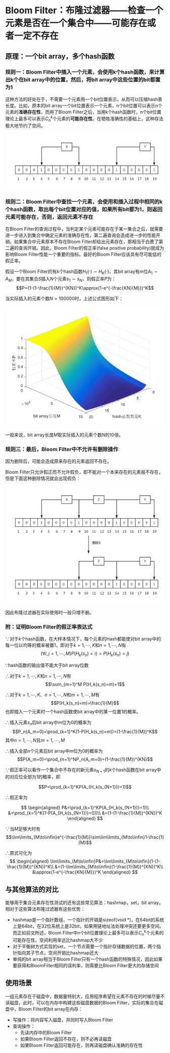 # Bloom Filter：布隆过滤器——检查一个元素是否在一个集合中——**可能存在**或者**一定不存在**

## 原理：一个bit array，多个hash函数

### 规则一：Bloom Filter中插入一个元素，会使用k个hash函数，来计算出k个在bit array中的位置，然后，将bit array中这些位置的bit都置为1

这种方法的好处在于，不需要一个元素用一个bit位置表示，从而可以压缩hash表长度。比如，原本的bit array一个bit位置表示一个元素，n个bit位置可以表示n个元素的**准确存在性**，而用了Bloom Filter之后，当用k个hash函数时，n个bit位置理论上最多可以表示$C_n^k$个元素的**可能存在性**。在牺牲准确性的基础上，这种存法极大地节约了空间。

![布隆过滤器的插入](i/bloom_filter_insert.png)

### 规则二：Bloom Filter中查找一个元素，会使用和插入过程中相同的k个hash函数，取出每个bit位置对应的值，如果所有bit都为1，则返回元素**可能存在**，否则，返回元素不存在

在Bloom Filter的查询过程中，当判定某个元素可能存在于某一集合之后，就需要进一步进入到集合中确定元素的准确存在性，第二遍查询会造成进一步的性能开销，如果集合中元素原本不存在Bloom Filter却给出元素存在，那相当于白费了第二遍的查询开销。因此，Bloom Filter的假正率(false positive probability)就成为影响Bloom Filter性能一个重要的指标。最好的Bloom Filter应该具有尽可能低的假正率。

假设一个Bloom Filter的有$k$个hash函数$H_1(\cdot)\sim H_K(\cdot)$，其bit array有$m$位$A_1\sim A_M$，要在其集合$S$插入$N$个元素$s_1\sim s_N$，则假正率$P$为：
$$P=(1-(1-\frac{1}{M})^{KN})^K\approx(1-e^{-\frac{KN}{M}})^K$$

当实际插入的元素个数$N=100000$时，上述公式图形如下：

![Bloom Filter性能](i/bloom_filter_性能.png)

一般来说，bit array长度$M$取实际插入的元素个数$N$的10倍。

### 规则三：最后，Bloom Filter中不允许有删除操作

因为删除后，可能会造成原来存在的元素返回不存在。

Bloom Filter只允许假正而不允许假负，即不能对一个本来存在的元素报不存在，但是下面这种删除情况就会出现假负：

![布隆过滤器的删除](i/bloom_filter_delete.png)

因此布隆过滤器在实际使用时一般只增不删。

### 附：证明Bloom Filter的假正率表达式

$\because$对于$k$个hash函数，在大样本情况下，每个元素的Hash都能使对bit array中的每一位以均等的概率被置1，即对于$k=1,\cdots,K$和$n=1,\cdots,N$有
$$(\forall i,j=1,\cdots,M)P(H_k(s_n)=i)=P(H_k(s_n)=j)$$

$\because$hash函数的输出值不能大于bit array位数

$\therefore$对于$k=1,\cdots,K$和$n=1,\cdots,N$有
$$\sum_{m=1}^M P(H_k(s_n)=m)=1$$

$\therefore$对于$k=1,\cdots,K$、$n=1,\cdots,N$和$m=1,\cdots,M$有
$$P(H_k(s_n)=m)=\frac{1}{M}$$
也即插入一个元素时一个hash函数使bit array中的某一位置1的概率。

$\therefore$插入元素$s_n$后bit array中$m$位为0的概率为
$$P_n(A_m=0)=\prod_{k=1}^K(1-P(H_k(s_n)=m))=(1-\frac{1}{M})^K$$
其中$n=1,\cdots,N$且$m=1,\cdots,M$

$\therefore$插入全部$n$个元素后bit array中$m$位为0的概率为
$$P(A_m=0)=\prod_{n=1}^NP_n(A_m=0)=(1-\frac{1}{M})^{KN}$$

$\because$假正率可以看作一个集合中不存在的新元素$s_{N+1}$的$k$个hash函数在bit array中的对应位全部为1的概率，即

$$P=\prod_{k=1}^KP(A_{H_k(s_{N+1})}=1)$$

$\therefore$假正率为

$$
\begin{aligned}
    P&=\prod_{k=1}^KP(A_{H_k(s_{N+1})}=1)\\
    &=\prod_{k=1}^K(1-P(A_{H_k(s_{N+1})}=0))\\
    &=(1-(1-\frac{1}{M})^{KN})^K
\end{aligned}
$$

$\because$当$M$足够大时有
$$\lim\limits_{M\to\infin}e^{-\frac{1}{M}}\sim\lim\limits_{M\to\infin}1-\frac{1}{M}$$

$\therefore$原式可化为
$$
\begin{aligned}
\lim\limits_{M\to\infin}P&=\lim\limits_{M\to\infin}(1-(1-\frac{1}{M})^{KN})^K\\
&=(1-\lim\limits_{M\to\infin}(1-\frac{1}{M})^{KN})^K\\
&\approx(1-e^{-\frac{KN}{M}})^K
\end{aligned}
$$

## 与其他算法的对比

能够用于集合元素存在性测试的还有这些常见算法：hashmap，set，bit array。相对于这些算法布隆过滤器有这些优势：

* hashmap是一个指针数组，一个指针的开销是sizeof(void *)，在64bit的系统上是64bit，在32位系统上是32bit，如果用链地址法处理冲突还要更多空间。而正如前文所述，Bloom Filter中n个bit位置理论上最多可以表示$C_n^k$个元素的可能存在性，空间利用率远比hashmap大不少
* 对于平衡树方式实现的set，一个节点需要一个指针存储数据的位置，两个指针指向其子节点，空间开销比hashmap还大
* 单纯的bit array相当于Bloom Filter只有一个hash函数的特殊情况，因此如果要获得和BloomFilter相同的误判率，则需要比Bloom Filter更大的存储空间

## 使用场景

一组元素存在于磁盘中，数据量特别大，应用程序希望在元素不存在的时候尽量不读磁盘，此时，可以在内存中构建这些磁盘数据的Bloom Filter，实际的集合在磁盘中，Bloom Filter的bit array在内存：

* 写操作：将内容写入磁盘，并同时写入Bloom Filter
* 查询操作：
  * 先读内存中的Bloom Filter
  * 如果Bloom Filter返回不存在，则不必再读磁盘
  * 如果Bloom Filter返回可能存在，则再读磁盘确认准确的存在性